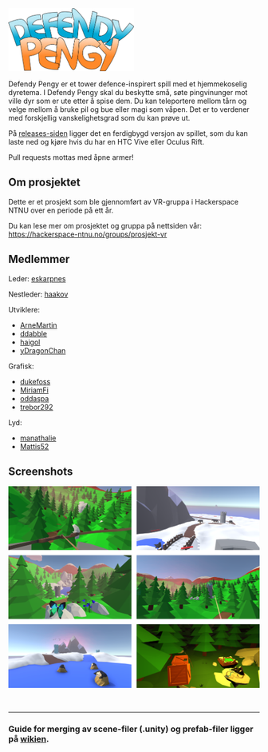 <img src="img/Logo.png" alt="Defendy Pengy logo" width="50%">

<br>

Defendy Pengy er et tower defence-inspirert spill med et hjemmekoselig dyretema. I Defendy Pengy skal du beskytte små, søte pingvinunger mot ville dyr som er ute etter å spise dem. Du kan teleportere mellom tårn og velge mellom å bruke pil og bue eller magi som våpen. Det er to verdener med forskjellig vanskelighetsgrad som du kan prøve ut.

På [releases-siden](https://github.com/hackerspace-ntnu/Defendy-Pengy/releases) ligger det en ferdigbygd versjon av spillet, som du kan laste ned og kjøre hvis du har en HTC Vive eller Oculus Rift.

Pull requests mottas med åpne armer!

## Om prosjektet
Dette er et prosjekt som ble gjennomført av VR-gruppa i Hackerspace NTNU over en periode på ett år.

Du kan lese mer om prosjektet og gruppa på nettsiden vår: https://hackerspace-ntnu.no/groups/prosjekt-vr

## Medlemmer

Leder: [eskarpnes](https://github.com/eskarpnes)

Nestleder: [haakov](https://github.com/haakov)

Utviklere:
 - [ArneMartin](https://github.com/ArneMartin)
 - [ddabble](https://github.com/ddabble)
 - [haigol](https://github.com/haigol)
 - [yDragonChan](https://github.com/yDragonChan)

Grafisk:
 - [dukefoss](https://github.com/dukefoss)
 - [MiriamFi](https://github.com/MiriamFi)
 - [oddaspa](https://github.com/oddaspa)
 - [trebor292](https://github.com/trebor292)

Lyd:
 - [manathalie](https://github.com/manathalie)
 - [Mattis52](https://github.com/Mattis52)

## Screenshots

![Screenshots](img/Screenshots.png)

<br>

---

### Guide for merging av scene-filer (.unity) og prefab-filer ligger på [wikien](https://github.com/hackerspace-ntnu/Defendy-Pengy/wiki/Merging-av-scene-filer-(.unity)-og-prefab-filer).
